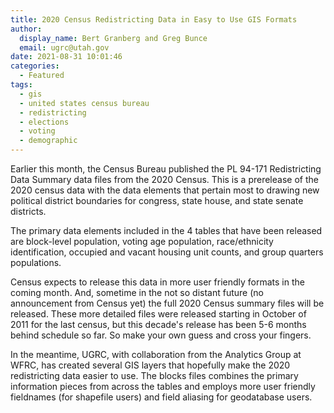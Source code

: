 ```yaml
---
title: 2020 Census Redistricting Data in Easy to Use GIS Formats
author:
  display_name: Bert Granberg and Greg Bunce
  email: ugrc@utah.gov
date: 2021-08-31 10:01:46
categories:
  - Featured
tags:
  - gis
  - united states census bureau
  - redistricting
  - elections
  - voting
  - demographic
---
```


Earlier this month, the Census Bureau published the PL 94-171 Redistricting Data Summary data files from the 2020 Census. This is a prerelease of the 2020 census data with the data elements that pertain most to drawing new political district boundaries for congress, state house, and state senate districts.

The primary data elements included in the 4 tables that have been released are block-level population, voting age population, race/ethnicity identification, occupied and vacant housing unit counts, and group quarters populations.

Census expects to release this data in more user friendly formats in the coming month. And, sometime in the not so distant future (no announcement from Census yet) the full 2020 Census summary files will be released. These more detailed files were released starting in October of 2011 for the last census, but this decade's release has been 5-6 months behind schedule so far. So make your own guess and cross your fingers.

In the meantime, UGRC, with collaboration from the Analytics Group at WFRC, has created several GIS layers that hopefully make the 2020 redistricting data easier to use. The blocks files combines the primary information pieces from across the tables and employs more user friendly fieldnames (for shapefile users) and field aliasing for geodatabase users.

